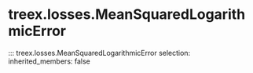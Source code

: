 
# treex.losses.MeanSquaredLogarithmicError

::: treex.losses.MeanSquaredLogarithmicError
    selection:
        inherited_members: false